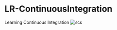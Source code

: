 # LR-ContinuousIntegration
Learning Continuous Integration
![scs](https://drive.google.com/file/d/1Je8-qzDIKzHa1OFmGOFTuCeqRVsSCAYv/view?usp=sharing)
